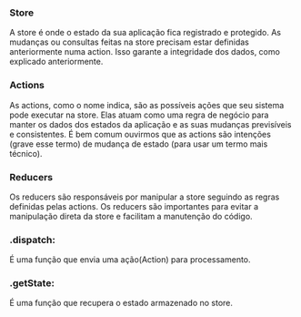 ### Store

A store é onde o estado da sua aplicação fica registrado e protegido. As mudanças ou consultas feitas na store precisam estar definidas anteriormente numa action. Isso garante a integridade dos dados, como explicado anteriormente.


### Actions

As actions, como o nome indica, são as possíveis ações que seu sistema pode executar na store. Elas atuam como uma regra de negócio para manter os dados dos estados da aplicação e as suas mudanças previsíveis e consistentes. É bem comum ouvirmos que as actions são intenções (grave esse termo) de mudança de estado (para usar um termo mais técnico).


### Reducers

Os reducers são responsáveis por manipular a store seguindo as regras definidas pelas actions. Os reducers são importantes para evitar a manipulação direta da store e facilitam a manutenção do código.


### .dispatch:

É uma função que envia uma ação(Action) para processamento.


### .getState:

É uma função que recupera o estado armazenado no store.
